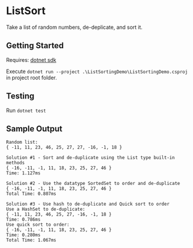 # ListSort

Take a list of random numbers, de-deplicate, and sort it.

## Getting Started

Requires: [dotnet sdk](https://dotnet.microsoft.com/en-us/download)

Execute `dotnet run --project .\ListSortingDemo\ListSortingDemo.csproj` in project root folder.

## Testing

Run `dotnet test`

## Sample Output

```
Random list:
{ -11, 11, 23, 46, 25, 27, 27, -16, -1, 18 }

Solution #1 - Sort and de-duplicate using the List type built-in methods
{ -16, -11, -1, 11, 18, 23, 25, 27, 46 }
Time: 1.127ms

Solution #2 - Use the datatype SortedSet to order and de-duplicate
{ -16, -11, -1, 11, 18, 23, 25, 27, 46 }
Total Time: 0.807ms

Solution #3 - Use hash to de-duplicate and Quick sort to order
Use a HashSet to de-duplicate:
{ -11, 11, 23, 46, 25, 27, -16, -1, 18 }
Time: 0.786ms
Use quick sort to order:
{ -16, -11, -1, 11, 18, 23, 25, 27, 46 }
Time: 0.280ms
Total Time: 1.067ms
```
